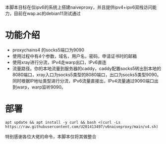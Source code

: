 本脚本目标在仅ipv6的系统上搭建naiveproxy，并且提供ipv4+ipv6双栈访问能力，目前在wap.ac的debian11测试通过
# 功能介绍
- proxychains4 的socks5端口为9090
- 使用过程中有4个参数，域名，用户名，密码，申请证书时的邮箱
- 使用xray进行分流，IPv4走warp出口，IPv6直连
- 流量路径。你的本地流量到服务器的caddy，caddy配置socks5转出到本地的8080端口，xray入口为socks5类型的8080端口，出口为socks5类型9090。同时根据IP地址类型进行分流，IPv6流量直接出，IPv4流量通过9090端口出到warp，warp监听9090。

# 部署

```
apt update && apt install -y curl && bash <(curl -Ls https://raw.githubusercontent.com/U201413497/v6naiveproxy/main/v4.sh)
```

特别感谢各位大佬的命令，本脚本仅将其做整合
